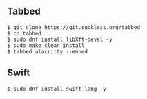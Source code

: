 ## Tabbed

```
$ git clone https://git.suckless.org/tabbed
$ cd tabbed
$ sudo dnf install libXft-devel -y
$ sudo make clean install
$ tabbed alacritty --embed
```

## Swift

```
$ sudo dnf install swift-lang -y
```
